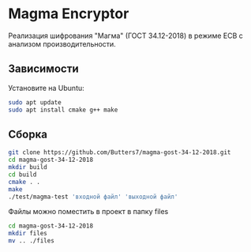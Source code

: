 # Magma Encryptor

Реализация шифрования "Магма" (ГОСТ 34.12-2018) в режиме ECB с анализом производительности.

## Зависимости
Установите на Ubuntu:
```bash
sudo apt update
sudo apt install cmake g++ make
```

## Сборка
```bash
git clone https://github.com/Butters7/magma-gost-34-12-2018.git
cd magma-gost-34-12-2018
mkdir build
cd build
cmake . .
make
./test/magma-test 'входной файл' 'выходной файл'
```

Файлы можно поместить в проект в папку files
```bash
cd magma-gost-34-12-2018
mkdir files
mv .. ./files
```
